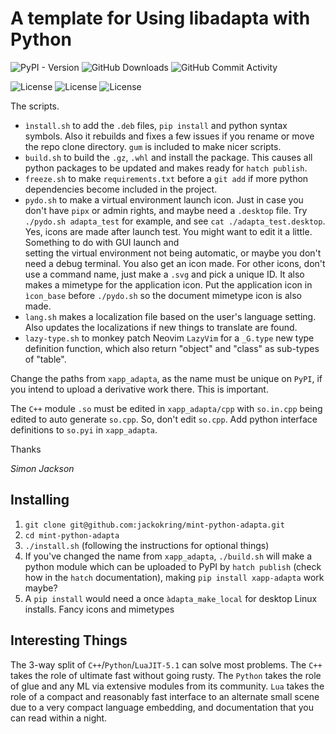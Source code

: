 # A template for Using libadapta with Python

![PyPI - Version](https://img.shields.io/pypi/v/xapp_adapta)
![GitHub Downloads](https://img.shields.io/github/downloads/jackokring/mint-python-adapta/total)
![GitHub Commit Activity](https://img.shields.io/github/commit-activity/t/jackokring/mint-python-adapta)

![License](https://img.shields.io/badge/License-MIT-blue)
![License](https://img.shields.io/badge/License-LGPL-blue)
![License](https://img.shields.io/badge/License-GPL-blue)

The scripts.

- `ìnstall.sh` to add the `.deb` files, `pip install` and python syntax symbols.
  Also it rebuilds and fixes a few issues if you rename or move the repo
  clone directory. `gum` is included to make nicer scripts.
- `build.sh` to build the `.gz`, `.whl` and install the package. This causes
  all python packages to be updated and makes ready for `hatch publish`.
- `freeze.sh` to make `requirements.txt` before a `git add` if more python
  dependencies become included in the project.
- `pydo.sh` to make a virtual environment launch icon. Just in case you don't
  have `pipx` or admin rights, and maybe need a `.desktop` file. Try
  `./pydo.sh adapta_test` for example, and see
  `cat ./adapta_test.desktop`. Yes, icons are made after launch test.
  You might want to edit it a little. Something to do with GUI launch and  
  setting the virtual environment not being automatic, or maybe you don't need
  a debug terminal. You also get an icon made. For other icons, don't use
  a command name, just make a `.svg` and pick a unique ID. It also makes a
  mimetype for the application icon. Put the application icon in `ìcon_base`
  before `./pydo.sh` so the document mimetype icon is also made.
- `lang.sh` makes a localization file based on the user's language setting.
  Also updates the localizations if new things to translate are found.
- `lazy-type.sh` to monkey patch Neovim `LazyVim` for a `_G.type` new
  type definition function, which also return "object" and "class" as
  sub-types of "table".

Change the paths from `xapp_adapta`, as the name must be unique on `PyPI`, if
you intend to upload a derivative work there. This is important.

The `C++` module `.so` must be edited in `xapp_adapta/cpp` with `so.in.cpp`
being edited to auto generate `so.cpp`. So, don't edit `so.cpp`. Add python
interface definitions to `so.pyi` in `xapp_adapta`.

Thanks

_Simon Jackson_

## Installing

1. `git clone git@github.com:jackokring/mint-python-adapta.git`
2. `cd mint-python-adapta`
3. `./install.sh` (following the instructions for optional things)
4. If you've changed the name from `xapp_adapta`, `./build.sh` will make a
   python module which can be uploaded to PyPI by `hatch publish` (check how in
   the `hatch` documentation), making `pip install xapp-adapta` work maybe?
5. A `pip install` would need a once `àdapta_make_local` for desktop Linux
   installs. Fancy icons and mimetypes

## Interesting Things

The 3-way split of `C++`/`Python`/`LuaJIT-5.1` can solve most problems. The
`C++` takes the role of ultimate fast without going rusty. The `Python` takes
the role of glue and any ML via extensive modules from its community. `Lua`
takes the role of a compact and reasonably fast interface to an alternate
small scene due to a very compact language embedding, and documentation that
you can read within a night.
